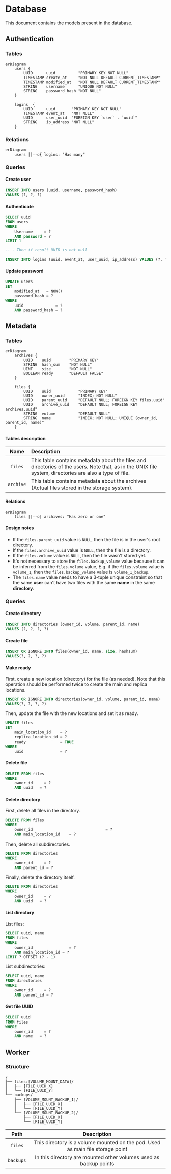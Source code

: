 # Database

This document contains the models present in the database.

## Authentication

### Tables

```mermaid
erDiagram
	users {
		UUID      uuid          "PRIMARY KEY NOT NULL"
		TIMESTAMP create_at     "NOT NULL DEFAULT CURRENT_TIMESTAMP"
		TIMESTAMP modified_at   "NOT NULL DEFAULT CURRENT_TIMESTAMP"
		STRING    username      "UNIQUE NOT NULL"
		STRING    password_hash "NOT NULL"
	}
	
	logins  {
		UUID      uuid       "PRIMARY KEY NOT NULL"
		TIMESTAMP event_at   "NOT NULL"
		UUID      user_uuid  "FOREIGN KEY `user` . `uuid`"
		STRING    ip_address "NOT NULL"
	}
```

### Relations

```mermaid
erDiagram
	users ||--o{ logins: "Has many"
```

### Queries

#### Create user

```sql
INSERT INTO users (uuid, username, password_hash) 
VALUES (?, ?, ?)
```

#### Authenticate

```sql
SELECT uuid
FROM users
WHERE 
	Username     = ?
	AND password = ?
LIMIT 1

-- - Then if result UUID is not null

INSERT INTO logins (uuid, event_at, user_uuid, ip_address) VALUES (?, ?, ?, ?)
```

#### Update password

```sql
UPDATE users
SET
	modified_at   = NOW()
	password_hash = ?
WHERE
	uuid              = ?
	AND password_hash = ?
```

## Metadata

### Tables

```mermaid
erDiagram
	archives {
		UUID    uuid        "PRIMARY KEY"
		STRING  hash_sum    "NOT NULL"
		UINT    size        "NOT NULL"
		BOOLEAN ready       "DEFAULT FALSE"
	}

	files {
		UUID    uuid            "PRIMARY KEY"
		UUID    owner_uuid      "INDEX; NOT NULL"
		UUID    parent_uuid     "DEFAULT NULL; FOREIGN KEY files.uuid"
		UUID    archive_uuid    "DEFAULT NULL; FOREIGN KEY archives.uuid"
		STRING  volume          "DEFAULT NULL"
		STRING  name            "INDEX; NOT NULL; UNIQUE (owner_id, parent_id, name)"
	}
```

#### Tables description

|   Name    | Description                                                  |
| :-------: | :----------------------------------------------------------- |
|  `files`  | This table contains metadata about the files and directories of the users. Note that, as in the UNIX file system, directories are also a type of file. |
| `archive` | This table contains metadata about the archives (Actual files stored in the storage system). |

#### Relations

```mermaid
erDiagram
	files ||--o| archives: "Has zero or one"
```

#### Design notes

- If the `files.parent_uuid` value is `NULL`, then the file is in the user's root directory.
- If the `files.archive_uuid` value is `NULL`, then the file is a directory.
- If the `files.volume` value is `NULL`, then the file wasn't stored yet. 
- It's not necessary to store the `files.backup_volume` value because it can be inferred from the `files.volume` value, E.g. if the `files.volume` value is `volume_1`, then the `files.backup_volume` value is `volume_1_backup`.
- The `files.name` value needs to have a 3-tuple unique constraint so that the same **user** can't have two files with the same **name** in the same **directory**.

### Queries

#### Create directory

```sql
INSERT INTO directories (owner_id, volume, parent_id, name)
VALUES (?, ?, ?, ?)
```

#### Create file

```sql
INSERT OR IGNORE INTO files(owner_id, name, size, hashsum)
VALUES(?, ?, ?, ?)
```

#### Make ready 

First, create a new location (directory) for the file (as needed). Note that this operation should be performed twice to create the main and replica locations.

```sql
INSERT OR IGNORE INTO directories(owner_id, volume, parent_id, name)
VALUES(?, ?, ?, ?)
```

Then, update the file with the new locations and set it as ready.

```sql
UPDATE files
SET
	main_location_id    = ?
	replica_location_id = ?
	ready               = TRUE
WHERE
	uuid                = ?
```

#### Delete file

```sql
DELETE FROM files
WHERE
	owner_id	 = ?
	AND uuid   = ?
```

#### Delete directory

First, delete all files in the directory.

```sql
DELETE FROM files
WHERE
	owner_id	 							= ?
	AND main_location_id    = ?
```

Then, delete all subdirectories.

```sql
DELETE FROM directories
WHERE
	owner_id	 = ?
	AND parent_id = ?
```

Finally, delete the directory itself.

```sql
DELETE FROM directories
WHERE
	owner_id	 = ?
	AND uuid   = ?
```

#### List directory

List files: 

```sql
SELECT uuid, name
FROM files
WHERE
	owner_id				= ?
	AND main_location_id = ?
LIMIT ? OFFSET (? - 1)
```

List subdirectories:

```sql
SELECT uuid, name
FROM directories
WHERE
	owner_id	 = ?
	AND parent_id = ?
```

#### Get file UUID

```sql
SELECT uuid
FROM files
WHERE
	owner_id	 = ?
	AND name   = ?
```

## Worker

### Structure

```
/
├── files:[VOLUME_MOUNT_DATA]/
│   ├── [FILE_UUID_X]
│   └── [FILE_UUID_Y]
└── backups/
    ├── [VOLUME_MOUNT_BACKUP_1]/
    │   ├── [FILE_UUID_X]
    │   └── [FILE_UUID_Y]
    └── [VOLUME_MOUNT_BACKUP_2]/
        ├── [FILE_UUID_X]
        └── [FILE_UUID_Y]
```

|   Path    |                         Description                          |
| :-------: | :----------------------------------------------------------: |
|  `files`  | This directory is a volume mounted on the pod. Used as main file storage point |
| `backups` | In this directory are mounted other volumes used as backup points |